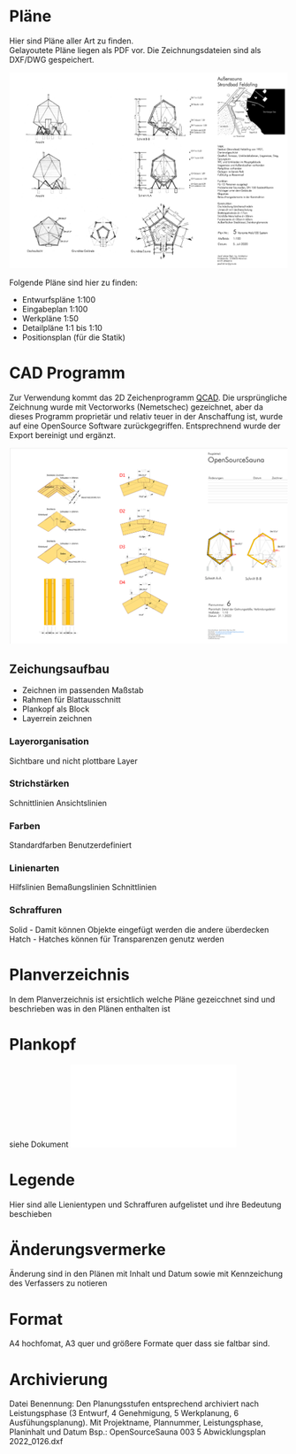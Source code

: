 # Pläne
Hier sind Pläne aller Art zu finden.  
Gelayoutete Pläne liegen als PDF vor. 
Die Zeichnungsdateien sind als DXF/DWG gespeichert.

![Plan](OpenSourceSauna-Plan.jpg)

Folgende Pläne sind hier zu finden:
- Entwurfspläne 1:100
- Eingabeplan 1:100
- Werkpläne 1:50
- Detailpläne 1:1 bis 1:10
- Positionsplan (für die Statik) 

# CAD Programm
Zur Verwendung kommt das 2D Zeichenprogramm [QCAD](https://qcad.org/en/). Die ursprüngliche Zeichnung wurde mit Vectorworks (Nemetschec) gezeichnet, aber da dieses Programm proprietär und relativ teuer in der Anschaffung ist, wurde auf eine OpenSource Software zurückgegriffen. Entsprechnend wurde der Export bereinigt und ergänzt.

![CAD](CAD.jpg)

## Zeichungsaufbau
- Zeichnen im passenden Maßstab
- Rahmen für Blattausschnitt
- Plankopf als Block
- Layerrein zeichnen

### Layerorganisation
Sichtbare und nicht plottbare Layer

### Strichstärken
Schnittlinien
Ansichtslinien

### Farben
Standardfarben
Benutzerdefiniert

### Linienarten
Hilfslinien
Bemaßungslinien
Schnittlinien

### Schraffuren
Solid - Damit können Objekte eingefügt werden die andere überdecken
Hatch - Hatches können für Transparenzen genutz werden

# Planverzeichnis
In dem Planverzeichnis ist ersichtlich welche Pläne gezeicchnet sind und beschrieben was in den Plänen enthalten ist

# Plankopf
siehe Dokument ![Plankopf](/Texte/Plankopf.md)

# Legende
Hier sind alle Lienientypen und Schraffuren aufgelistet und ihre Bedeutung beschieben

# Änderungsvermerke
Änderung sind in den Plänen mit Inhalt und Datum sowie mit Kennzeichung des Verfassers zu notieren

# Format
A4 hochfomat, A3 quer und größere Formate quer dass sie faltbar sind.

# Archivierung
Datei Benennung: Den Planungsstufen entsprechend archiviert nach Leistungsphase (3 Entwurf, 4 Genehmigung, 5 Werkplanung, 6 Ausfühungsplanung). 
Mit Projektname, Plannummer, Leistungsphase, Planinhalt und Datum
Bsp.: OpenSourceSauna 003 5 Abwicklungsplan 2022_0126.dxf
